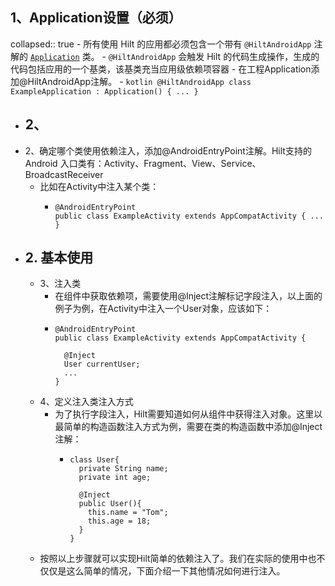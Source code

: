 ## 1、Application设置（必须）
collapsed:: true
	- 所有使用 Hilt 的应用都必须包含一个带有 `@HiltAndroidApp` 注解的 [`Application`](https://developer.android.com/reference/android/app/Application?hl=zh-cn) 类。
	- `@HiltAndroidApp` 会触发 Hilt 的代码生成操作，生成的代码包括应用的一个基类，该基类充当应用级依赖项容器
	- 在工程Application添加@HiltAndroidApp注解。
		- ```kotlin
		  @HiltAndroidApp
		  class ExampleApplication : Application() { ... }
		  ```
- ## 2、
- 2、确定哪个类使用依赖注入，添加@AndroidEntryPoint注解。Hilt支持的Android 入口类有：Activity、Fragment、View、Service、BroadcastReceiver
	- 比如在Activity中注入某个类：
		- ```
		  @AndroidEntryPoint
		  public class ExampleActivity extends AppCompatActivity { ... }
		  ```
- ## 2. 基本使用
	- 3、注入类
		- 在组件中获取依赖项，需要使用@Inject注解标记字段注入，以上面的例子为例，在Activity中注入一个User对象，应该如下：
		- ```
		  @AndroidEntryPoint
		  public class ExampleActivity extends AppCompatActivity {
		  
		    @Inject
		    User currentUser;
		    ...
		  }
		  ```
	- 4、定义注入类注入方式
		- 为了执行字段注入，Hilt需要知道如何从组件中获得注入对象。这里以最简单的构造函数注入方式为例，需要在类的构造函数中添加@Inject注解：
			- ```
			  class User{
			    private String name;
			    private int age;
			    
			    @Inject
			    public User(){
			      this.name = "Tom";
			      this.age = 18;
			    }
			  }
			  ```
	- 按照以上步骤就可以实现Hilt简单的依赖注入了。我们在实际的使用中也不仅仅是这么简单的情况，下面介绍一下其他情况如何进行注入。